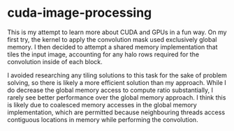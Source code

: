 # cuda-image-processing
This is my attempt to learn more about CUDA and GPUs in a fun way. On my first try, the kernel to apply the convolution mask used exclusively global memory. I then decided to attempt a shared memory implementation that tiles the input image, accounting for any halo rows required for the convolution inside of each block.

I avoided researching any tiling solutions to this task for the sake of problem solving, so there is likely a more efficient solution than my approach. While I do decrease the global memory access to compute ratio substantially, I rarely see better performance over the global memory approach. I think this is likely due to coalesced memory accesses in the global memory implementation, which are permitted because neighbouring threads access contiguous locations in memory while performing the convolution.
